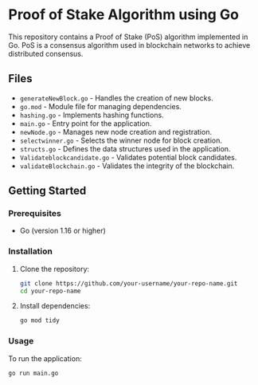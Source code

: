 # Proof of Stake Algorithm using Go

This repository contains a Proof of Stake (PoS) algorithm implemented in Go. PoS is a consensus algorithm used in blockchain networks to achieve distributed consensus.
## Files

- `generateNewBlock.go` - Handles the creation of new blocks.
- `go.mod` - Module file for managing dependencies.
- `hashing.go` - Implements hashing functions.
- `main.go` - Entry point for the application.
- `newNode.go` - Manages new node creation and registration.
- `selectwinner.go` - Selects the winner node for block creation.
- `structs.go` - Defines the data structures used in the application.
- `Validateblockcandidate.go` - Validates potential block candidates.
- `validateBlockchain.go` - Validates the integrity of the blockchain.

## Getting Started

### Prerequisites

- Go (version 1.16 or higher)

### Installation

1. Clone the repository:
    ```sh
    git clone https://github.com/your-username/your-repo-name.git
    cd your-repo-name
    ```

2. Install dependencies:
    ```sh
    go mod tidy
    ```

### Usage

To run the application:
```sh
go run main.go
